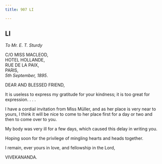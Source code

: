 ```yaml
---
title: 907 LI

---
```

  

  


## LI

*To Mr. E. T. Sturdy*

C/O MISS MACLEOD,  
HOTEL HOLLANDE,  
RUE DE LA PAIX,  
PARIS,  
*5th September, 1895*.

DEAR AND BLESSED FRIEND,

It is useless to express my gratitude for your kindness; it is too great
for expression. . . .

I have a cordial invitation from Miss Müller, and as her place is very
near to yours, I think it will be nice to come to her place first for a
day or two and then to come over to you.

My body was very ill for a few days, which caused this delay in writing
you.

Hoping soon for the privilege of mingling hearts and heads together.

I remain, ever yours in love, and fellowship in the Lord, 

VIVEKANANDA.